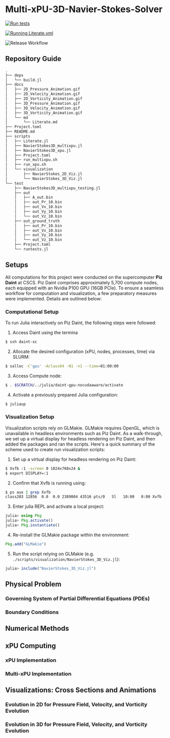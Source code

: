 # Multi-xPU-3D-Navier-Stokes-Solver

[![Run tests](https://github.com/BadeaTayea/Multi-xPU-3D-Navier-Stokes-Solver/actions/workflows/CI.yml/badge.svg)](https://github.com/BadeaTayea/Multi-xPU-3D-Navier-Stokes-Solver/actions/workflows/CI.yml)

[![Running Literate.yml](https://github.com/BadeaTayea/Multi-xPU-3D-Navier-Stokes-Solver/actions/workflows/Literate.yml/badge.svg)](https://github.com/BadeaTayea/Multi-xPU-3D-Navier-Stokes-Solver/actions/workflows/Literate.yml)

![Release Workflow](https://github.com/BadeaTayea/Multi-xPU-3D-Navier-Stokes-Solver/actions/workflows/Release.yml/badge.svg)



## Repository Guide

```bash
.
├── deps
│   └── build.jl
├── docs
│   ├── 2D_Pressure_Animation.gif
│   ├── 2D_Velocity_Animation.gif
│   ├── 2D_Vorticity_Animation.gif
│   ├── 3D_Pressure_Animation.gif
│   ├── 3D_Velocity_Animation.gif
│   ├── 3D_Vorticity_Animation.gif
│   └── md
│       └── Literate.md
├── Project.toml
├── README.md
├── scripts
│   ├── Literate.jl
│   ├── NavierStokes3D_multixpu.jl
│   ├── NavierStokes3D_xpu.jl
│   ├── Project.toml
│   ├── run_multixpu.sh
│   ├── run_xpu.sh
│   └── visualization
│       ├── NavierStokes_2D_Viz.jl
│       └── NavierStokes_3D_Viz.jl
└── test
    ├── NavierStokes3D_multixpu_testing.jl
    ├── out
    │   ├── A_out.bin
    │   ├── out_Pr_10.bin
    │   ├── out_Vx_10.bin
    │   ├── out_Vy_10.bin
    │   └── out_Vz_10.bin
    ├── out_ground_truth
    │   ├── out_Pr_10.bin
    │   ├── out_Vx_10.bin
    │   ├── out_Vy_10.bin
    │   └── out_Vz_10.bin
    ├── Project.toml
    └── runtests.jl
```

## Setups
All computations for this project were conducted on the supercomputer **Piz Daint** at CSCS. Piz Daint comprises approximately 5,700 compute nodes, each equipped with an Nvidia P100 GPU (16GB PCIe). To ensure a seamless workflow for computation and visualization, a few preparatory measures were implemented. Details are outlined below:

### Computational Setup
To run Julia interactively on Piz Daint, the following steps were followed:

1. Access Daint using the termina
```bash
$ ssh daint-xc
```

2. Allocate the desired configuration (xPU, nodes, processes, time) via SLURM:
```bash
$ salloc -C'gpu' -Aclass04 -N1 -n1 --time=01:00:00
```

3. Access Compute node:
```bash
$ . $SCRATCH/../julia/daint-gpu-nocudaaware/activate
```


4. Activate a previously prepared Julia configuration:
```bash
$ juliaup
```

### Visualization Setup

Visualization scripts rely on GLMakie. GLMakie requires OpenGL, which is unavailable in headless environments such as Piz Daint. As a walk-through, we set up a virtual display for headless rendering on Piz Daint, and then added the packages and ran the scripts. Here's a quick summary of the scheme used to create run visualization scripts:

1. Set up a virtual display for headless rendering on Piz Daint:
```bash
$ Xvfb :1 -screen 0 1024x768x24 &
$ export DISPLAY=:1
```

2. Confirm that Xvfb is running using:
```bash
$ ps aux | grep Xvfb
class203 12856  0.0  0.0 2389004 43516 pts/0   Sl   10:00   0:00 Xvfb :1 -screen 0 1024x768x24
```

3. Enter julia REPL and activate a local project:
```julia
julia> using Pkg
julia> Pkg.activate()
julia> Pkg.instantiate()
```

4. Re-install the GLMakie package within the environment:
  ```julia
  Pkg.add("GLMakie")
  ```
  
5. Run the script relying on GLMakie (e.g. `./scripts/visualization/NavierStokes_3D_Viz.jl`):
```julia
julia> include("NavierStokes_3D_Viz.jl")
```





## Physical Problem 
### Governing System of Partial Differential Equations (PDEs)
### Boundary Conditions

## Numerical Methods

## xPU Computing
### xPU Implementation 
### Multi-xPU Implementation

## Visualizations: Cross Sections and Animations 
### Evolution in 2D for Pressure Field, Velocity, and Vorticity Evolution
### Evolution in 3D for Pressure Field, Velocity, and Vorticity Evolution

